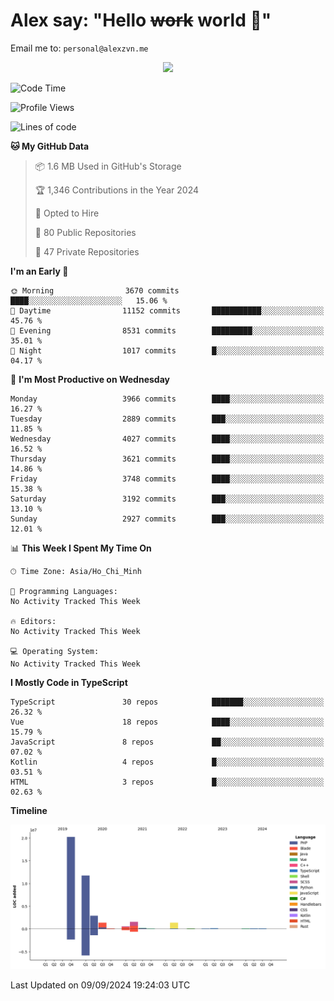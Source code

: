 # Alex say: "Hello ~~work~~ world 🐾"
Email me to: `personal@alexzvn.me`


<p align=center>
  <a href="https://skillicons.dev">
    <img src="https://skillicons.dev/icons?i=ts,js,php,nodejs,bun,vue,nuxt,react,svelte,tauri,laravel,rust,mongodb,docker,electron,redis,rabbitmq,tailwind,git,cloudflare,elysia,mysql,nginx,rollupjs,sentry,ubuntu,yarn,html,css,vite" />
  </a>
</p>

<!--START_SECTION:waka-->
![Code Time](http://img.shields.io/badge/Code%20Time-1%2C066%20hrs%2055%20mins-blue)

![Profile Views](http://img.shields.io/badge/Profile%20Views-0-blue)

![Lines of code](https://img.shields.io/badge/From%20Hello%20World%20I%27ve%20Written-40.5%20million%20lines%20of%20code-blue)

**🐱 My GitHub Data** 

> 📦 1.6 MB Used in GitHub's Storage 
 > 
> 🏆 1,346 Contributions in the Year 2024
 > 
> 💼 Opted to Hire
 > 
> 📜 80 Public Repositories 
 > 
> 🔑 47 Private Repositories 
 > 
**I'm an Early 🐤** 

```text
🌞 Morning                3670 commits        ████░░░░░░░░░░░░░░░░░░░░░   15.06 % 
🌆 Daytime                11152 commits       ███████████░░░░░░░░░░░░░░   45.76 % 
🌃 Evening                8531 commits        █████████░░░░░░░░░░░░░░░░   35.01 % 
🌙 Night                  1017 commits        █░░░░░░░░░░░░░░░░░░░░░░░░   04.17 % 
```
📅 **I'm Most Productive on Wednesday** 

```text
Monday                   3966 commits        ████░░░░░░░░░░░░░░░░░░░░░   16.27 % 
Tuesday                  2889 commits        ███░░░░░░░░░░░░░░░░░░░░░░   11.85 % 
Wednesday                4027 commits        ████░░░░░░░░░░░░░░░░░░░░░   16.52 % 
Thursday                 3621 commits        ████░░░░░░░░░░░░░░░░░░░░░   14.86 % 
Friday                   3748 commits        ████░░░░░░░░░░░░░░░░░░░░░   15.38 % 
Saturday                 3192 commits        ███░░░░░░░░░░░░░░░░░░░░░░   13.10 % 
Sunday                   2927 commits        ███░░░░░░░░░░░░░░░░░░░░░░   12.01 % 
```


📊 **This Week I Spent My Time On** 

```text
🕑︎ Time Zone: Asia/Ho_Chi_Minh

💬 Programming Languages: 
No Activity Tracked This Week

🔥 Editors: 
No Activity Tracked This Week

💻 Operating System: 
No Activity Tracked This Week
```

**I Mostly Code in TypeScript** 

```text
TypeScript               30 repos            ███████░░░░░░░░░░░░░░░░░░   26.32 % 
Vue                      18 repos            ████░░░░░░░░░░░░░░░░░░░░░   15.79 % 
JavaScript               8 repos             ██░░░░░░░░░░░░░░░░░░░░░░░   07.02 % 
Kotlin                   4 repos             █░░░░░░░░░░░░░░░░░░░░░░░░   03.51 % 
HTML                     3 repos             █░░░░░░░░░░░░░░░░░░░░░░░░   02.63 % 
```



**Timeline**

![Lines of Code chart](https://raw.githubusercontent.com/alexzvn/alexzvn/main/assets/bar_graph.png)


 Last Updated on 09/09/2024 19:24:03 UTC
<!--END_SECTION:waka-->
